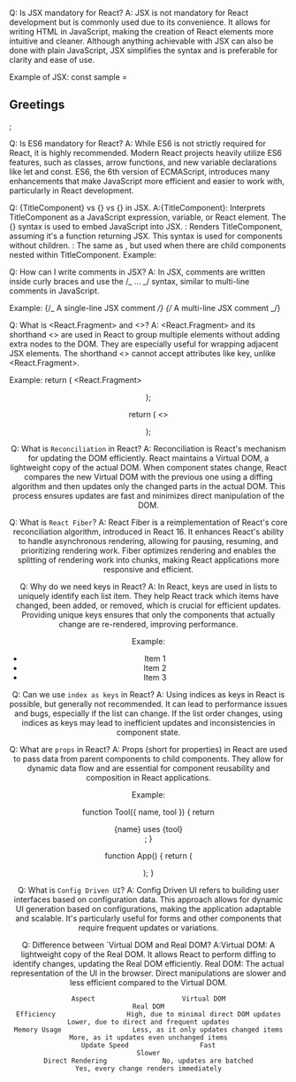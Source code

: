 Q: Is JSX mandatory for React?
A: JSX is not mandatory for React development but is commonly used due to its convenience. It allows for writing HTML in JavaScript, making the creation of React elements more intuitive and cleaner. Although anything achievable with JSX can also be done with plain JavaScript, JSX simplifies the syntax and is preferable for clarity and ease of use.

Example of JSX:
const sample = <h2>Greetings</h2>;

Q: Is ES6 mandatory for React?
A: While ES6 is not strictly required for React, it is highly recommended. Modern React projects heavily utilize ES6 features, such as classes, arrow functions, and new variable declarations like let and const. ES6, the 6th version of ECMAScript, introduces many enhancements that make JavaScript more efficient and easier to work with, particularly in React development.

Q: {TitleComponent} vs {<TitleComponent/>} vs {<TitleComponent></TitleComponent>} in JSX.
A:{TitleComponent}: Interprets TitleComponent as a JavaScript expression, variable, or React element. The {} syntax is used to embed JavaScript into JSX.
<TitleComponent/>: Renders TitleComponent, assuming it's a function returning JSX. This syntax is used for components without children.
<TitleComponent></TitleComponent>: The same as <TitleComponent/>, but used when there are child components nested within TitleComponent.
Example:
<TitleComponent>
<FirstChildComponent />
<SecondChildComponent />
<ThirdChildComponent />
</TitleComponent>

Q: How can I write comments in JSX?
A: In JSX, comments are written inside curly braces and use the /_ ... _/ syntax, similar to multi-line comments in JavaScript.

Example:
{/_ A single-line JSX comment _/}
{/_
A multi-line
JSX comment
_/}

Q: What is <React.Fragment> and <>?
A: <React.Fragment> and its shorthand <> are used in React to group multiple elements without adding extra nodes to the DOM. They are especially useful for wrapping adjacent JSX elements. The shorthand <> cannot accept attributes like key, unlike <React.Fragment>.

Example:
return (
<React.Fragment>

<Header />
<Navigation />
<Main />
<Footer />
</React.Fragment>
);

return (
<>

<Header />
<Navigation />
<Main />
<Footer />
</>
);

Q: What is `Reconciliation` in React?
A: Reconciliation is React's mechanism for updating the DOM efficiently. React maintains a Virtual DOM, a lightweight copy of the actual DOM. When component states change, React compares the new Virtual DOM with the previous one using a diffing algorithm and then updates only the changed parts in the actual DOM. This process ensures updates are fast and minimizes direct manipulation of the DOM.

Q: What is `React Fiber`?
A: React Fiber is a reimplementation of React's core reconciliation algorithm, introduced in React 16. It enhances React's ability to handle asynchronous rendering, allowing for pausing, resuming, and prioritizing rendering work. Fiber optimizes rendering and enables the splitting of rendering work into chunks, making React applications more responsive and efficient.

Q: Why do we need keys in React?
A: In React, keys are used in lists to uniquely identify each list item. They help React track which items have changed, been added, or removed, which is crucial for efficient updates. Providing unique keys ensures that only the components that actually change are re-rendered, improving performance.

Example:

<ul>
  <li key={0}>Item 1</li>
  <li key={1}>Item 2</li>
  <li key={2}>Item 3</li>
</ul>

Q: Can we use `index as keys` in React?
A: Using indices as keys in React is possible, but generally not recommended. It can lead to performance issues and bugs, especially if the list can change. If the list order changes, using indices as keys may lead to inefficient updates and inconsistencies in component state.

Q: What are `props` in React?
A: Props (short for properties) in React are used to pass data from parent components to child components. They allow for dynamic data flow and are essential for component reusability and composition in React applications.

Example:

function Tool({ name, tool }) {
return <div>{name} uses {tool}</div>;
}

function App() {
return (

<div className="App">
<Tool name="Munam Sabir" tool="Figma" />
</div>
);
}

Q: What is `Config Driven UI`?
A: Config Driven UI refers to building user interfaces based on configuration data. This approach allows for dynamic UI generation based on configurations, making the application adaptable and scalable. It's particularly useful for forms and other components that require frequent updates or variations.

Q: Difference between `Virtual DOM and Real DOM?
A:Virtual DOM: A lightweight copy of the Real DOM. It allows React to perform diffing to identify changes, updating the Real DOM efficiently.
Real DOM: The actual representation of the UI in the browser. Direct manipulations are slower and less efficient compared to the Virtual DOM.

    Aspect	                    Virtual DOM	                                                Real DOM
    Efficiency	                High, due to minimal direct DOM updates	                    Lower, due to direct and frequent updates
    Memory Usage	              Less, as it only updates changed items	                    More, as it updates even unchanged items
    Update Speed	              Fast	                                                      Slower
    Direct Rendering	          No, updates are batched	                                    Yes, every change renders immediately
